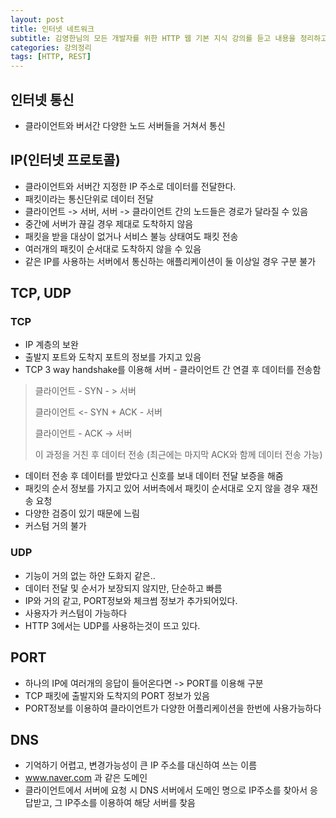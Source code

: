 ```yaml
---
layout: post
title: 인터넷 네트워크
subtitle: 김영한님의 모든 개발자를 위한 HTTP 웹 기본 지식 강의를 듣고 내용을 정리하고 있습니다.
categories: 강의정리
tags: [HTTP, REST]
---
```


## 인터넷 통신

- 클라이언트와 버서간 다양한 노드 서버들을 거쳐서 통신

## IP(인터넷 프로토콜)

- 클라이언트와 서버간 지정한 IP 주소로 데이터를 전달한다. 
- 패킷이라는 통신단위로 데이터 전달
- 클라이언트 -> 서버, 서버 -> 클라이언트 간의 노드들은 경로가 달라질 수 있음
- 중간에 서버가 끊길 경우 제대로 도착하지 않음
- 패킷을 받을 대상이 없거나 서비스 불능 상태여도 패킷 전송
- 여러개의 패킷이 순서대로 도착하지 않을 수 있음
- 같은 IP를 사용하는 서버에서 통신하는 애플리케이션이 둘 이상일 경우 구분 불가

## TCP, UDP

### TCP

- IP 계층의 보완
- 출발지 포트와 도착지 포트의 정보를 가지고 있음
- TCP 3 way handshake를 이용해 서버 - 클라이언트 간 연결 후 데이터를 전송함

> 클라이언트 - SYN - > 서버
>
> 클라이언트  <- SYN + ACK - 서버
>
> 클라이언트 - ACK -> 서버
>
> 이 과정을 거친 후 데이터 전송 (최근에는 마지막 ACK와 함께 데이터 전송 가능)

- 데이터 전송 후 데이터를 받았다고 신호를 보내 데이터 전달 보증을 해줌
- 패킷의 순서 정보를 가지고 있어 서버측에서 패킷이 순서대로 오지 않을 경우 재전송 요청
- 다양한 검증이 있기 때문에 느림
- 커스텀 거의 불가

### UDP

- 기능이 거의 없는 하얀 도화지 같은..
- 데이터 전달 및 순서가 보장되지 않지만, 단순하고 빠름
- IP와 거의 같고, PORT정보와 체크썸 정보가 추가되어있다.
- 사용자가 커스텀이 가능하다
- HTTP 3에서는 UDP를 사용하는것이 뜨고 있다. 

## PORT

- 하나의 IP에 여러개의 응답이 들어온다면 -> PORT를 이용해 구분
- TCP 패킷에 출발지와 도착지의 PORT 정보가 있음
- PORT정보를 이용하여 클라이언트가 다양한 어플리케이션을 한번에 사용가능하다 

## DNS

- 기억하기 어렵고, 변경가능성이 큰 IP 주소를 대신하여 쓰는 이름 
- www.naver.com 과 같은 도메인
- 클라이언트에서 서버에 요청 시 DNS 서버에서 도메인 명으로 IP주소를 찾아서 응답받고, 그 IP주소를 이용하여 해당 서버를 찾음

